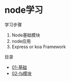 # node学习
<!-- 
0. 
1. http://www.xingxin.me/posts/58f0f987ab572f17b0297883
2. http://www.xingxin.e/posts/58e651fcab572f17b0297880
3. http://blog.csdn.net/out__lier/article/details/41909027
4. http://nodejs.cn/api/path.html#path_path_resolve_paths
 -->

学习步骤
1. Node基础模块
2. node应用
3. Express or koa Framework

目录
+ [01-基础](./01-upload/README.md)
+ [02-fs模块](./02-static_server/README.md)
